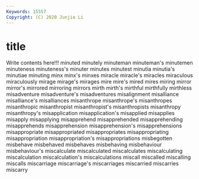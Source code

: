 ```yaml
---
Keywords: 15557
Copyright: (C) 2020 Junjie Li
---
```


# title

Write contents here!!!
minuted 
minutely 
minuteman 
minuteman's
minutemen 
minuteness 
minuteness's 
minuter 
minutes 
minutest 
minutia 
minutia's 
minutiae 
minuting
minx 
minx's 
minxes 
miracle 
miracle's 
miracles 
miraculous 
miraculously 
mirage 
mirage's
mirages 
mire 
mire's 
mired 
mires 
miring 
mirror 
mirror's 
mirrored 
mirroring
mirrors 
mirth 
mirth's 
mirthful 
mirthfully 
mirthless 
misadventure 
misadventure's 
misadventures 
misalignment
misalliance 
misalliance's 
misalliances 
misanthrope 
misanthrope's 
misanthropes 
misanthropic 
misanthropist 
misanthropist's 
misanthropists
misanthropy 
misanthropy's 
misapplication 
misapplication's 
misapplied 
misapplies 
misapply 
misapplying 
misapprehend 
misapprehended
misapprehending 
misapprehends 
misapprehension 
misapprehension's 
misapprehensions 
misappropriate 
misappropriated 
misappropriates 
misappropriating 
misappropriation
misappropriation's 
misappropriations 
misbegotten 
misbehave 
misbehaved 
misbehaves 
misbehaving 
misbehaviour 
misbehaviour's 
miscalculate
miscalculated 
miscalculates 
miscalculating 
miscalculation 
miscalculation's 
miscalculations 
miscall 
miscalled 
miscalling 
miscalls
miscarriage 
miscarriage's 
miscarriages 
miscarried 
miscarries 
miscarry 

